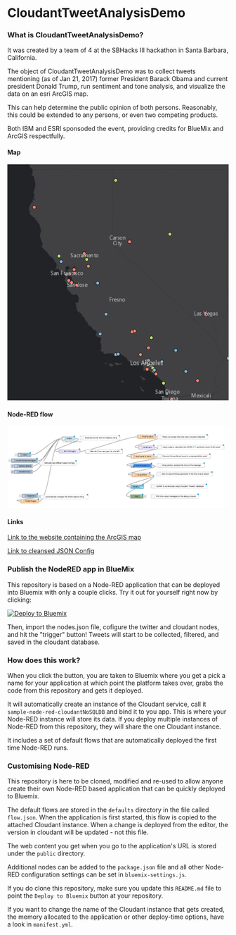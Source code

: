 CloudantTweetAnalysisDemo
====================================

### What is CloudantTweetAnalysisDemo?

It was created by a team of 4 at the SBHacks III hackathon in Santa Barbara, California. 

The object of CloudantTweetAnalysisDemo was to collect tweets mentioning (as of Jan 21, 2017) former President Barack Obama and current president Donald Trump, run sentiment and tone analysis, and visualize the data on an esri ArcGIS map.

This can help determine the public opinion of both persons. Reasonably, this could be extended to any persons, or even two competing products.

Both IBM and ESRI sponsoded the event, providing credits for BlueMix and ArcGIS respectfully.

#### Map

![sample-map-cali](https://raw.githubusercontent.com/mitchellwaite/CloudantTweetAnalysisDemo/master/sample-map.png)

#### Node-RED flow

![The Node-RED flow configuration](https://raw.githubusercontent.com/mitchellwaite/CloudantTweetAnalysisDemo/master/nodes-screenshot.png)

#### Links

[Link to the website containing the ArcGIS map](http://mwaite.maps.arcgis.com/apps/View/index.html?webmap=d7087c6f6ba144fd84f003e37058b448)

[Link to cleansed JSON Config](https://github.com/mitchellwaite/CloudantTweetAnalysisDemo/blob/master/nodes.json)

### Publish the NodeRED app in BlueMix

This repository is based on a Node-RED application that can be deployed into
Bluemix with only a couple clicks. Try it out for yourself right now by clicking:

[![Deploy to Bluemix](https://bluemix.net/deploy/button.png)](https://bluemix.net/deploy?repository=https://github.com/mitchellwaite/CloudantTweetAnalysisDemo.git)

Then, import the nodes.json file, cofigure the twitter and cloudant nodes, and hit the "trigger" button! Tweets will start to be collected, filtered, and saved in the cloudant database.

### How does this work?

When you click the button, you are taken to Bluemix where you get a pick a name
for your application at which point the platform takes over, grabs the code from
this repository and gets it deployed.

It will automatically create an instance of the Cloudant service, call it
`sample-node-red-cloudantNoSQLDB` and bind it to you app. This is where your
Node-RED instance will store its data. If you deploy multiple instances of
Node-RED from this repository, they will share the one Cloudant instance.

It includes a set of default flows that are automatically deployed the first time
Node-RED runs.

### Customising Node-RED

This repository is here to be cloned, modified and re-used to allow anyone create
their own Node-RED based application that can be quickly deployed to Bluemix.

The default flows are stored in the `defaults` directory in the file called `flow.json`.
When the application is first started, this flow is copied to the attached Cloudant
instance. When a change is deployed from the editor, the version in cloudant will
be updated - not this file.

The web content you get when you go to the application's URL is stored under the
`public` directory.

Additional nodes can be added to the `package.json` file and all other Node-RED
configuration settings can be set in `bluemix-settings.js`.

If you do clone this repository, make sure you update this `README.md` file to point
the `Deploy to Bluemix` button at your repository.

If you want to change the name of the Cloudant instance that gets created, the memory
allocated to the application or other deploy-time options, have a look in `manifest.yml`.
